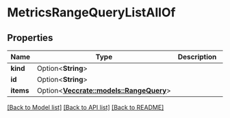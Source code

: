 # MetricsRangeQueryListAllOf

## Properties

Name | Type | Description | Notes
------------ | ------------- | ------------- | -------------
**kind** | Option<**String**> |  | [optional]
**id** | Option<**String**> |  | [optional]
**items** | Option<[**Vec<crate::models::RangeQuery>**](RangeQuery.md)> |  | [optional]

[[Back to Model list]](../README.md#documentation-for-models) [[Back to API list]](../README.md#documentation-for-api-endpoints) [[Back to README]](../README.md)


